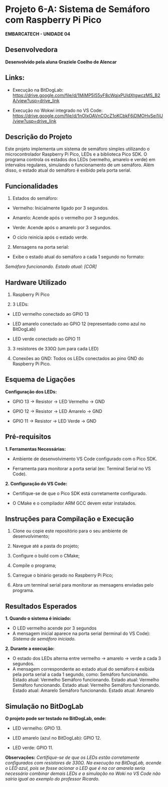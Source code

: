 # Projeto 6-A: **Sistema de Semáforo com Raspberry Pi Pico**
**EMBARCATECH - UNIDADE 04**

## Desenvolvedora
**Desenvolvido pela aluna Graziele Coelho de Alencar**

## Links:
- Execução na BitDogLab:
https://drive.google.com/file/d/1MiMP5I55yF8cWqjxPUIdXtgwczMS_B2A/view?usp=drive_link

- Execução no Wokwi integrado no VS Code:
https://drive.google.com/file/d/1nOIxOAVnCOcZ1oKCbkF6jDMOHvSei1iU/view?usp=drive_link

## **Descrição do Projeto**
Este projeto implementa um sistema de semáforo simples utilizando o microcontrolador Raspberry Pi Pico, LEDs e a biblioteca Pico SDK. O programa controla os estados dos LEDs (vermelho, amarelo e verde) em intervalos regulares, simulando o funcionamento de um semáforo. Além disso, o estado atual do semáforo é exibido pela porta serial.

## **Funcionalidades**
1. Estados do semáforo:

- Vermelho: Inicialmente ligado por 3 segundos.

- Amarelo: Acende após o vermelho por 3 segundos.

- Verde: Acende após o amarelo por 3 segundos.

- O ciclo reinicia após o estado verde.

2. Mensagens na porta serial:

- Exibe o estado atual do semáforo a cada 1 segundo no formato:

*Semáforo funcionando. Estado atual: [COR]*

## **Hardware Utilizado**

1. Raspberry Pi Pico

2. 3 LEDs:

- LED vermelho conectado ao GPIO 13

- LED amarelo conectado ao GPIO 12 (representado como azul no BitDogLab)

- LED verde conectado ao GPIO 11

3. 3 resistores de 330Ω (um para cada LED)

4. Conexões ao GND: Todos os LEDs conectados ao pino GND do Raspberry Pi Pico.

## **Esquema de Ligações**

**Configuração dos LEDs:**

- GPIO 13 → Resistor → LED Vermelho → GND

- GPIO 12 → Resistor → LED Amarelo → GND

- GPIO 11 → Resistor → LED Verde → GND

## **Pré-requisitos**

**1. Ferramentas Necessárias:**

- Ambiente de desenvolvimento VS Code configurado com o Pico SDK.

- Ferramenta para monitorar a porta serial (ex: Terminal Serial no VS Code).

**2. Configuração do VS Code:**

- Certifique-se de que o Pico SDK está corretamente configurado.

- O CMake e o compilador ARM GCC devem estar instalados.

## **Instruções para Compilação e Execução**

1. Clone ou copie este repositório para o seu ambiente de desenvolvimento;

2. Navegue até a pasta do projeto;

3. Configure o build com o CMake;

4. Compile o programa;

5. Carregue o binário gerado no Raspberry Pi Pico;

6. Abra um terminal serial para monitorar as mensagens enviadas pelo programa.

## **Resultados Esperados**

**1. Quando o sistema é iniciado:**
- O LED vermelho acende por 3 segundos
- A mensagem inicial aparece na porta serial (terminal do VS Code):
*Sistema de semáforo iniciado.*

**2. Durante a execução:**
- O estado dos LEDs alterna entre vermelho → amarelo → verde a cada 3 segundos.
- A mensagem correspondente ao estado atual do semáforo é exibida pela porta serial a cada 1 segundo, como:
Semáforo funcionando. Estado atual: Vermelho
Semáforo funcionando. Estado atual: Vermelho
Semáforo funcionando. Estado atual: Vermelho
Semáforo funcionando. Estado atual: Amarelo
Semáforo funcionando. Estado atual: Amarelo

## **Simulação no BitDogLab**
**O projeto pode ser testado no BitDogLab, onde:**
- LED vermelho: GPIO 13.

- LED amarelo (azul no BitDogLab): GPIO 12.

- LED verde: GPIO 11.

**Observações:**
*Certifique-se de que os LEDs estão corretamente configurados com resistores de 330Ω.*
*Na execução na BitDogLab, acende o LED azul, pois se fosse acionar o LED que é na cor amarela seria necessário combinar demais LEDs e a simulação no Woki no VS Code não sairia igual ao exemplo do professor Ricardo.*



